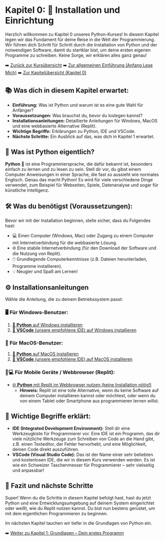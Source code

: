 #  Kapitel 0: 🚀 Installation und Einrichtung

 Herzlich willkommen zu Kapitel 0 unseres Python-Kurses! In diesem Kapitel legen wir das Fundament für deine Reise in die Welt der Programmierung. Wir führen dich Schritt für Schritt durch die Installation von Python und der notwendigen Software, damit du startklar bist, um deine ersten eigenen Programme zu schreiben. Keine Sorge, wir erklären alles ganz genau!

➡️ [Zurück zur Kursübersicht](../index.md)
➡️ [Zur allgemeinen Einführung (Anfang Lese Mich)](Anfang_Lese_Mich.md)
➡️ [Zur Kapitelübersicht (Kapitel 0)](index.md)

## 📚 Was dich in diesem Kapitel erwartet:

*   **Einführung:** Was ist Python und warum ist es eine gute Wahl für Anfänger?
*   **Voraussetzungen:** Was brauchst du, bevor du loslegen kannst?
*   **Installationsanleitungen:** Detaillierte Anleitungen für Windows, MacOS und eine webbasierte Alternative (Replit).
*   **Wichtige Begriffe:** Erklärungen zu Python, IDE und VSCode.
*   **Nächste Schritte:** Ein Ausblick auf das, was dich in Kapitel 1 erwartet.

## 🤔 Was ist Python eigentlich?
**Python** 🐍 ist eine Programmiersprache, die dafür bekannt ist, besonders einfach zu lernen und zu lesen zu sein. Stell dir vor, du gibst einem Computer Anweisungen in einer Sprache, die fast so aussieht wie normales Englisch. Genau das macht Python! Es wird für viele verschiedene Dinge verwendet, zum Beispiel für Webseiten, Spiele, Datenanalyse und sogar für künstliche Intelligenz.

## 🛠️ Was du benötigst (Voraussetzungen):

Bevor wir mit der Installation beginnen, stelle sicher, dass du Folgendes hast:

*   💻 Einen Computer (Windows, Mac) oder Zugang zu einem Computer mit Internetverbindung für die webbasierte Lösung.
*   🌐 Eine stabile Internetverbindung (für den Download der Software und die Nutzung von Replit).
*   🖱️ Grundlegende Computerkenntnisse (z.B. Dateien herunterladen, Programme installieren).
*   💡 Neugier und Spaß am Lernen!

## ⚙️ Installationsanleitungen

Wähle die Anleitung, die zu deinem Betriebssystem passt:

### 🖥️ Für Windows-Benutzer:
1.  [🐍 **Python** auf Windows installieren](Erste_Schritte_Win_PC.md)
2.  [📝 **VSCode** (unsere empfohlene IDE) auf Windows installieren](Installation_VSCode_Win.md)

### 🍏 Für MacOS-Benutzer:
1.  [🐍 **Python** auf MacOS installieren](Erste_Schritte_Mac.md)
2.  [📝 **VSCode** (unsere empfohlene IDE) auf MacOS installieren](Installation_VSCode_Mac.md)

### 📱💻 Für Mobile Geräte / Webbrowser (Replit):
*   [🌐 **Python** mit Replit im Webbrowser nutzen (keine Installation nötig!)](Erste_Schritte_Mobile_Replit.md)
    *   **Hinweis:** Replit ist eine tolle Alternative, wenn du keine Software auf deinem Computer installieren kannst oder möchtest, oder wenn du von einem Tablet oder Smartphone aus programmieren lernen willst.

## 🧐 Wichtige Begriffe erklärt:

*   **IDE (Integrated Development Environment):** Stell dir eine Werkzeugkiste für Programmierer vor. Eine IDE ist ein Programm, das dir viele nützliche Werkzeuge zum Schreiben von Code an die Hand gibt, z.B. einen Texteditor, der Fehler hervorhebt, und eine Möglichkeit, deinen Code direkt auszuführen.
*   **VSCode (Visual Studio Code):** Das ist der Name einer sehr beliebten und kostenlosen IDE, die wir in diesem Kurs verwenden werden. Es ist wie ein Schweizer Taschenmesser für Programmierer – sehr vielseitig und anpassbar!

## 🎉 Fazit und nächste Schritte

Super! Wenn du die Schritte in diesem Kapitel befolgt hast, hast du jetzt Python und eine Entwicklungsumgebung auf deinem System eingerichtet oder weißt, wie du Replit nutzen kannst. Du bist nun bestens gerüstet, um mit dem eigentlichen Programmieren zu beginnen.

Im nächsten Kapitel tauchen wir tiefer in die Grundlagen von Python ein.

➡️ [Weiter zu Kapitel 1: Grundlagen – Dein erstes Programm](../Kapitel_1/index.md)
